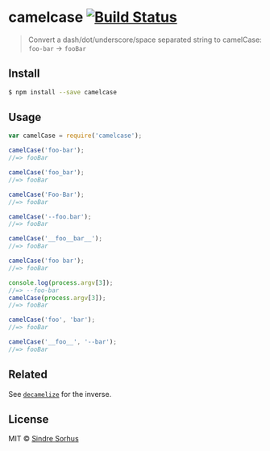 # camelcase [![Build Status](https://travis-ci.org/sindresorhus/camelcase.svg?branch=master)](https://travis-ci.org/sindresorhus/camelcase)

> Convert a dash/dot/underscore/space separated string to camelCase: `foo-bar` → `fooBar`



















<extoc></extoc>

## Install

```sh
$ npm install --save camelcase
```


## Usage

```js
var camelCase = require('camelcase');

camelCase('foo-bar');
//=> fooBar

camelCase('foo_bar');
//=> fooBar

camelCase('Foo-Bar');
//=> fooBar

camelCase('--foo.bar');
//=> fooBar

camelCase('__foo__bar__');
//=> fooBar

camelCase('foo bar');
//=> fooBar

console.log(process.argv[3]);
//=> --foo-bar
camelCase(process.argv[3]);
//=> fooBar

camelCase('foo', 'bar');
//=> fooBar

camelCase('__foo__', '--bar');
//=> fooBar
```


## Related

See [`decamelize`](https://github.com/sindresorhus/decamelize) for the inverse.


## License

MIT © [Sindre Sorhus](http://sindresorhus.com)
